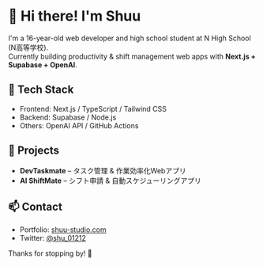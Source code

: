 # 👋 Hi there! I'm Shuu

I'm a 16-year-old web developer and high school student at N High School (N高等学校).  
Currently building productivity & shift management web apps with **Next.js + Supabase + OpenAI**.

## 🔧 Tech Stack
- Frontend: Next.js / TypeScript / Tailwind CSS
- Backend: Supabase / Node.js
- Others: OpenAI API / GitHub Actions

## 🚀 Projects
- **DevTaskmate** – タスク管理 & 作業効率化Webアプリ
- **AI ShiftMate** – シフト申請 & 自動スケジューリングアプリ

## 📫 Contact
- Portfolio: [shuu-studio.com](https://shuu-studio.com)
- Twitter: [@shu_01212](https://twitter.com/shu_01212)

Thanks for stopping by! 🙌
